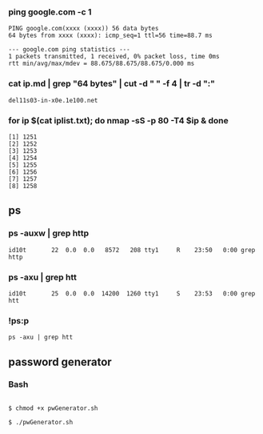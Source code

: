 ### ping google.com -c 1
```
PING google.com(xxxx (xxxx)) 56 data bytes
64 bytes from xxxx (xxxx): icmp_seq=1 ttl=56 time=88.7 ms

--- google.com ping statistics ---
1 packets transmitted, 1 received, 0% packet loss, time 0ms
rtt min/avg/max/mdev = 88.675/88.675/88.675/0.000 ms
```

### cat ip.md | grep "64 bytes" | cut -d " " -f 4 | tr -d ":" 
```
del11s03-in-x0e.1e100.net
```

### for ip $(cat iplist.txt); do nmap -sS -p 80 -T4 $ip & done
```
[1] 1251
[2] 1252
[3] 1253
[4] 1254
[5] 1255
[6] 1256
[7] 1257
[8] 1258
```

## ps

### ps -auxw | grep http 

```
id10t       22  0.0  0.0   8572   208 tty1     R    23:50   0:00 grep http
```

### ps -axu | grep htt

```
id10t       25  0.0  0.0  14200  1260 tty1     S    23:53   0:00 grep htt 
```

### !ps:p
```
ps -axu | grep htt
```

## password generator

### Bash
```console

$ chmod +x pwGenerator.sh

$ ./pwGenerator.sh
```



































